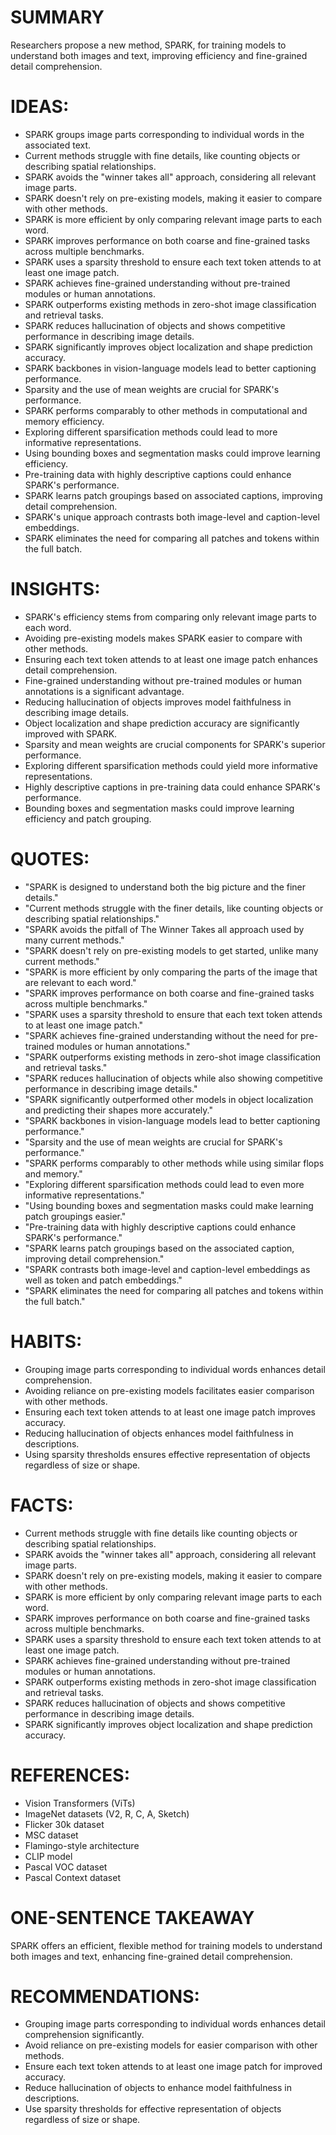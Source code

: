 # SUMMARY
Researchers propose a new method, SPARK, for training models to understand both images and text, improving efficiency and fine-grained detail comprehension.

# IDEAS:
- SPARK groups image parts corresponding to individual words in the associated text.
- Current methods struggle with fine details, like counting objects or describing spatial relationships.
- SPARK avoids the "winner takes all" approach, considering all relevant image parts.
- SPARK doesn't rely on pre-existing models, making it easier to compare with other methods.
- SPARK is more efficient by only comparing relevant image parts to each word.
- SPARK improves performance on both coarse and fine-grained tasks across multiple benchmarks.
- SPARK uses a sparsity threshold to ensure each text token attends to at least one image patch.
- SPARK achieves fine-grained understanding without pre-trained modules or human annotations.
- SPARK outperforms existing methods in zero-shot image classification and retrieval tasks.
- SPARK reduces hallucination of objects and shows competitive performance in describing image details.
- SPARK significantly improves object localization and shape prediction accuracy.
- SPARK backbones in vision-language models lead to better captioning performance.
- Sparsity and the use of mean weights are crucial for SPARK's performance.
- SPARK performs comparably to other methods in computational and memory efficiency.
- Exploring different sparsification methods could lead to more informative representations.
- Using bounding boxes and segmentation masks could improve learning efficiency.
- Pre-training data with highly descriptive captions could enhance SPARK's performance.
- SPARK learns patch groupings based on associated captions, improving detail comprehension.
- SPARK's unique approach contrasts both image-level and caption-level embeddings.
- SPARK eliminates the need for comparing all patches and tokens within the full batch.

# INSIGHTS:
- SPARK's efficiency stems from comparing only relevant image parts to each word.
- Avoiding pre-existing models makes SPARK easier to compare with other methods.
- Ensuring each text token attends to at least one image patch enhances detail comprehension.
- Fine-grained understanding without pre-trained modules or human annotations is a significant advantage.
- Reducing hallucination of objects improves model faithfulness in describing image details.
- Object localization and shape prediction accuracy are significantly improved with SPARK.
- Sparsity and mean weights are crucial components for SPARK's superior performance.
- Exploring different sparsification methods could yield more informative representations.
- Highly descriptive captions in pre-training data could enhance SPARK's performance.
- Bounding boxes and segmentation masks could improve learning efficiency and patch grouping.

# QUOTES:
- "SPARK is designed to understand both the big picture and the finer details."
- "Current methods struggle with the finer details, like counting objects or describing spatial relationships."
- "SPARK avoids the pitfall of The Winner Takes all approach used by many current methods."
- "SPARK doesn't rely on pre-existing models to get started, unlike many current methods."
- "SPARK is more efficient by only comparing the parts of the image that are relevant to each word."
- "SPARK improves performance on both coarse and fine-grained tasks across multiple benchmarks."
- "SPARK uses a sparsity threshold to ensure that each text token attends to at least one image patch."
- "SPARK achieves fine-grained understanding without the need for pre-trained modules or human annotations."
- "SPARK outperforms existing methods in zero-shot image classification and retrieval tasks."
- "SPARK reduces hallucination of objects while also showing competitive performance in describing image details."
- "SPARK significantly outperformed other models in object localization and predicting their shapes more accurately."
- "SPARK backbones in vision-language models lead to better captioning performance."
- "Sparsity and the use of mean weights are crucial for SPARK's performance."
- "SPARK performs comparably to other methods while using similar flops and memory."
- "Exploring different sparsification methods could lead to even more informative representations."
- "Using bounding boxes and segmentation masks could make learning patch groupings easier."
- "Pre-training data with highly descriptive captions could enhance SPARK's performance."
- "SPARK learns patch groupings based on the associated caption, improving detail comprehension."
- "SPARK contrasts both image-level and caption-level embeddings as well as token and patch embeddings."
- "SPARK eliminates the need for comparing all patches and tokens within the full batch."

# HABITS:
- Grouping image parts corresponding to individual words enhances detail comprehension.
- Avoiding reliance on pre-existing models facilitates easier comparison with other methods.
- Ensuring each text token attends to at least one image patch improves accuracy.
- Reducing hallucination of objects enhances model faithfulness in descriptions.
- Using sparsity thresholds ensures effective representation of objects regardless of size or shape.

# FACTS:
- Current methods struggle with fine details like counting objects or describing spatial relationships.
- SPARK avoids the "winner takes all" approach, considering all relevant image parts.
- SPARK doesn't rely on pre-existing models, making it easier to compare with other methods.
- SPARK is more efficient by only comparing relevant image parts to each word.
- SPARK improves performance on both coarse and fine-grained tasks across multiple benchmarks.
- SPARK uses a sparsity threshold to ensure each text token attends to at least one image patch.
- SPARK achieves fine-grained understanding without pre-trained modules or human annotations.
- SPARK outperforms existing methods in zero-shot image classification and retrieval tasks.
- SPARK reduces hallucination of objects and shows competitive performance in describing image details.
- SPARK significantly improves object localization and shape prediction accuracy.

# REFERENCES:
- Vision Transformers (ViTs)
- ImageNet datasets (V2, R, C, A, Sketch)
- Flicker 30k dataset
- MSC dataset
- Flamingo-style architecture
- CLIP model
- Pascal VOC dataset
- Pascal Context dataset

# ONE-SENTENCE TAKEAWAY
SPARK offers an efficient, flexible method for training models to understand both images and text, enhancing fine-grained detail comprehension.

# RECOMMENDATIONS:
- Grouping image parts corresponding to individual words enhances detail comprehension significantly.
- Avoid reliance on pre-existing models for easier comparison with other methods.
- Ensure each text token attends to at least one image patch for improved accuracy.
- Reduce hallucination of objects to enhance model faithfulness in descriptions.
- Use sparsity thresholds for effective representation of objects regardless of size or shape.